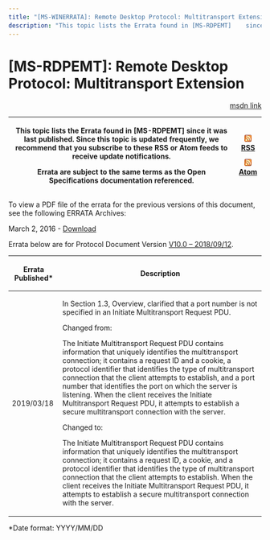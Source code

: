 ```yaml
---
title: "[MS-WINERRATA]: Remote Desktop Protocol: Multitransport Extension"
description: "This topic lists the Errata found in [MS-RDPEMT]    since it was last published. Since this topic is updated frequently, we    recommend that you"
---
```


# [MS-RDPEMT]: Remote Desktop Protocol: Multitransport Extension

<p align="right"><a href="https://msdn.microsoft.com/en-us/library/b7db7515-5744-4b73-a5cd-14ff7ab8c3b3">msdn link</a></p>
<p> </p>

<table>
 <thead>
  <tr>
   <th>
   <p>This topic lists the Errata found in [MS-RDPEMT]
   since it was last published. Since this topic is updated frequently, we
   recommend that you subscribe to these RSS or Atom feeds to receive update
   notifications.</p>
   <p>Errata are subject to the same terms as the
   Open Specifications documentation referenced.</p>
   </th>
   <th>
   <p><img id="Picture 188" src="MS-WINERRATA_files/image001.png"><span><a href="http://blogs.msdn.com/b/protocol_content_errata/rss.aspx">RSS</a></span>
   </p>
   <p><img id="Picture 187" src="MS-WINERRATA_files/image001.png"><span><a href="http://blogs.msdn.com/b/protocol_content_errata/atom.aspx">Atom</a></span>
   </p>
   <p> </p>
   </th>
  </tr>
 </thead>
</table>

<p>To view a PDF file of the errata for the previous versions
of this document, see the following ERRATA Archives:</p>

<p>March 2, 2016 - <span><a href="http://go.microsoft.com/fwlink/?LinkId=746298">Download</a></span></p>

<p>Errata below are for Protocol Document Version <span><a href="https://docs.microsoft.com/en-us/openspecs/windows_protocols/ms-rdpemt/d22b606c-32c4-4647-b356-86f75e23a22c">V10.0
– 2018/09/12</a></span>.</p>

<table><thead>
  <tr>
   <th>
   <p>Errata Published*</p>
   </th>
   <th>
   <p>Description</p>
   </th>
  </tr>
 </thead><tbody><tr>
  <td>
  <p>2019/03/18</p>
  </td>
  <td>
  <p>In Section 1.3, Overview, clarified that a port number
  is not specified in an Initiate Multitransport Request PDU.</p>
  <p> </p>
  <p>Changed from:</p>
  <p>The Initiate Multitransport Request PDU contains information
  that uniquely identifies the multitransport connection; it contains a request
  ID and a cookie, a protocol identifier that identifies the type of
  multitransport connection that the client attempts to establish, and a port
  number that identifies the port on which the server is listening. When the
  client receives the Initiate Multitransport Request PDU, it attempts to
  establish a secure multitransport connection with the server.</p>
  <p> </p>
  <p>Changed to:</p>
  <p>The Initiate Multitransport Request PDU contains
  information that uniquely identifies the multitransport connection; it
  contains a request ID, a cookie, and a protocol identifier that identifies
  the type of multitransport connection that the client attempts to establish.
  When the client receives the Initiate Multitransport Request PDU, it attempts
  to establish a secure multitransport connection with the server.</p>
  </td>
 </tr></tbody></table>

<p>*Date format: YYYY/MM/DD</p>


                